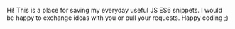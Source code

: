 Hi! This is a place for saving my everyday useful JS ES6 snippets.
I would be happy to exchange ideas with you or pull your requests.
Happy coding ;)